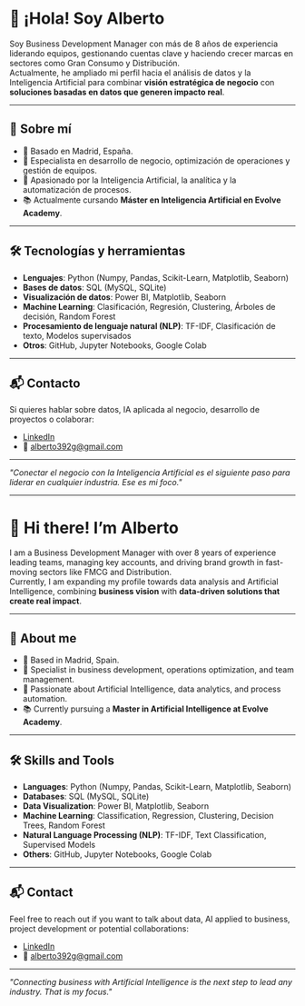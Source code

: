# 👋 ¡Hola! Soy Alberto

Soy Business Development Manager con más de 8 años de experiencia liderando equipos, gestionando cuentas clave y haciendo crecer marcas en sectores como Gran Consumo y Distribución.  
Actualmente, he ampliado mi perfil hacia el análisis de datos y la Inteligencia Artificial para combinar **visión estratégica de negocio** con **soluciones basadas en datos que generen impacto real**.

---

## 🚀 Sobre mí

- 📍 Basado en Madrid, España.
- 🎯 Especialista en desarrollo de negocio, optimización de operaciones y gestión de equipos.
- 🧠 Apasionado por la Inteligencia Artificial, la analítica y la automatización de procesos.
- 📚 Actualmente cursando **Máster en Inteligencia Artificial en Evolve Academy**.

---

## 🛠️ Tecnologías y herramientas

- **Lenguajes**: Python (Numpy, Pandas, Scikit-Learn, Matplotlib, Seaborn)
- **Bases de datos**: SQL (MySQL, SQLite)
- **Visualización de datos**: Power BI, Matplotlib, Seaborn
- **Machine Learning**: Clasificación, Regresión, Clustering, Árboles de decisión, Random Forest
- **Procesamiento de lenguaje natural (NLP)**: TF-IDF, Clasificación de texto, Modelos supervisados
- **Otros**: GitHub, Jupyter Notebooks, Google Colab

---

## 📬 Contacto

Si quieres hablar sobre datos, IA aplicada al negocio, desarrollo de proyectos o colaborar:

- [LinkedIn](https://www.linkedin.com/in/albertogarciai/)
- 📧 alberto392g@gmail.com

---

*"Conectar el negocio con la Inteligencia Artificial es el siguiente paso para liderar en cualquier industria. Ese es mi foco."*

---

# 👋 Hi there! I’m Alberto

I am a Business Development Manager with over 8 years of experience leading teams, managing key accounts, and driving brand growth in fast-moving sectors like FMCG and Distribution.  
Currently, I am expanding my profile towards data analysis and Artificial Intelligence, combining **business vision** with **data-driven solutions that create real impact**.

---

## 🚀 About me

- 📍 Based in Madrid, Spain.
- 🎯 Specialist in business development, operations optimization, and team management.
- 🧠 Passionate about Artificial Intelligence, data analytics, and process automation.
- 📚 Currently pursuing a **Master in Artificial Intelligence at Evolve Academy**.

---

## 🛠️ Skills and Tools

- **Languages**: Python (Numpy, Pandas, Scikit-Learn, Matplotlib, Seaborn)
- **Databases**: SQL (MySQL, SQLite)
- **Data Visualization**: Power BI, Matplotlib, Seaborn
- **Machine Learning**: Classification, Regression, Clustering, Decision Trees, Random Forest
- **Natural Language Processing (NLP)**: TF-IDF, Text Classification, Supervised Models
- **Others**: GitHub, Jupyter Notebooks, Google Colab

---

## 📬 Contact

Feel free to reach out if you want to talk about data, AI applied to business, project development or potential collaborations:

- [LinkedIn](https://www.linkedin.com/in/albertogarciai/)
- 📧 alberto392g@gmail.com

---

*"Connecting business with Artificial Intelligence is the next step to lead any industry. That is my focus."*
